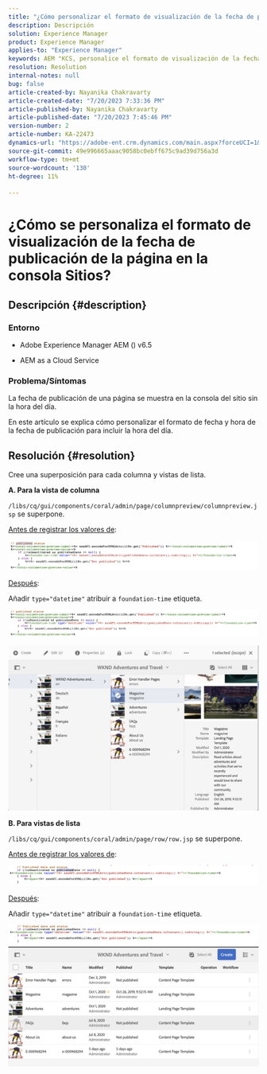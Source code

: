 ```yaml
---
title: "¿Cómo personalizar el formato de visualización de la fecha de publicación de la página en la consola Sitios?"
description: Descripción
solution: Experience Manager
product: Experience Manager
applies-to: "Experience Manager"
keywords: AEM "KCS, personalice el formato de visualización de la fecha de publicación para incluir la hora, la hora, la consola del sitio".
resolution: Resolution
internal-notes: null
bug: false
article-created-by: Nayanika Chakravarty
article-created-date: "7/20/2023 7:33:36 PM"
article-published-by: Nayanika Chakravarty
article-published-date: "7/20/2023 7:45:46 PM"
version-number: 2
article-number: KA-22473
dynamics-url: "https://adobe-ent.crm.dynamics.com/main.aspx?forceUCI=1&pagetype=entityrecord&etn=knowledgearticle&id=60709c4f-3427-ee11-9966-6045bd006149"
source-git-commit: 49e996665aaac9058bc0ebff675c9ad39d756a3d
workflow-type: tm+mt
source-wordcount: '130'
ht-degree: 11%

---
```


# ¿Cómo se personaliza el formato de visualización de la fecha de publicación de la página en la consola Sitios?

## Descripción {#description}


### Entorno

- Adobe Experience Manager AEM () v6.5

- AEM as a Cloud Service

### Problema/Síntomas

La fecha de publicación de una página se muestra en la consola del sitio sin la hora del día.

En este artículo se explica cómo personalizar el formato de fecha y hora de la fecha de publicación para incluir la hora del día.


## Resolución {#resolution}


Cree una superposición para cada columna y vistas de lista.

<b>A. Para la vista de columna</b>

`/libs/cq/gui/components/coral/admin/page/columnpreview/columnpreview.jsp` se superpone.

<u>Antes de registrar los valores de</u>:

![](assets/76d8eda9-2625-ee11-9cbe-6045bd006a22.png)

<u>Después</u>:

Añadir `type="datetime"` atribuir a `foundation-time` etiqueta.

![](assets/bc3fccb7-2625-ee11-9cbe-6045bd006a22.png)

![](assets/4b4c42f9-2625-ee11-9cbe-6045bd006a22.png)

<b>B. Para vistas de lista</b>

`/libs/cq/gui/components/coral/admin/page/row/row.jsp` se superpone.

<u>Antes de registrar los valores de</u>:

![](assets/b4d354c8-2625-ee11-9cbe-6045bd006a22.png)

<u>Después</u>:

Añadir `type="datetime"` atribuir a `foundation-time` etiqueta.

![](assets/82f75cd6-2625-ee11-9cbe-6045bd006a22.png)
![](assets/807c0517-2725-ee11-9cbe-6045bd006a22.png)
